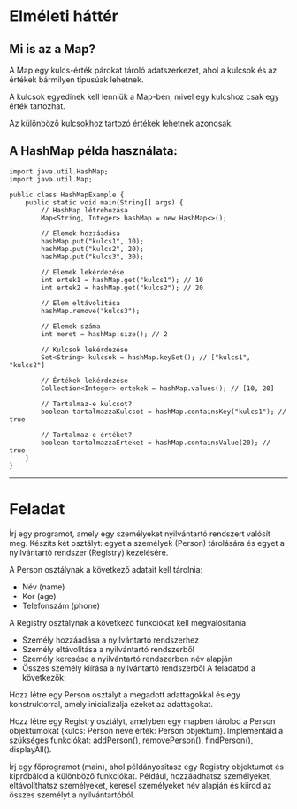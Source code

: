 # Elméleti háttér

## Mi is az a Map?
A Map egy kulcs-érték párokat tároló adatszerkezet, ahol a kulcsok és az értékek bármilyen típusúak lehetnek.

A kulcsok egyedinek kell lenniük a Map-ben, mivel egy kulcshoz csak egy érték tartozhat.

Az különböző kulcsokhoz tartozó értékek lehetnek azonosak.
## A HashMap példa használata:
```
import java.util.HashMap;
import java.util.Map;

public class HashMapExample {
    public static void main(String[] args) {
        // HashMap létrehozása
        Map<String, Integer> hashMap = new HashMap<>();

        // Elemek hozzáadása
        hashMap.put("kulcs1", 10);
        hashMap.put("kulcs2", 20);
        hashMap.put("kulcs3", 30);

        // Elemek lekérdezése
        int ertek1 = hashMap.get("kulcs1"); // 10
        int ertek2 = hashMap.get("kulcs2"); // 20

        // Elem eltávolítása
        hashMap.remove("kulcs3");

        // Elemek száma
        int meret = hashMap.size(); // 2

        // Kulcsok lekérdezése
        Set<String> kulcsok = hashMap.keySet(); // ["kulcs1", "kulcs2"]

        // Értékek lekérdezése
        Collection<Integer> ertekek = hashMap.values(); // [10, 20]

        // Tartalmaz-e kulcsot?
        boolean tartalmazzaKulcsot = hashMap.containsKey("kulcs1"); // true

        // Tartalmaz-e értéket?
        boolean tartalmazzaErteket = hashMap.containsValue(20); // true
    }
}
```

***
# Feladat

Írj egy programot, amely egy személyeket nyilvántartó rendszert valósít meg. Készíts két osztályt: egyet a személyek (Person) tárolására és egyet a nyilvántartó rendszer (Registry) kezelésére.

A Person osztálynak a következő adatait kell tárolnia:

- Név (name)
- Kor (age)
- Telefonszám (phone)
  
A Registry osztálynak a következő funkciókat kell megvalósítania:

- Személy hozzáadása a nyilvántartó rendszerhez
- Személy eltávolítása a nyilvántartó rendszerből
- Személy keresése a nyilvántartó rendszerben név alapján
- Összes személy kiírása a nyilvántartó rendszerből
A feladatod a következők:

Hozz létre egy Person osztályt a megadott adattagokkal és egy konstruktorral, amely inicializálja ezeket az adattagokat.

Hozz létre egy Registry osztályt, amelyben egy mapben tárolod a Person objektumokat (kulcs: Person neve érték: Person objektum). Implementáld a szükséges funkciókat: addPerson(), removePerson(), findPerson(), displayAll().

Írj egy főprogramot (main), ahol példányosítasz egy Registry objektumot és kipróbálod a különböző funkciókat. Például, hozzáadhatsz személyeket, eltávolíthatsz személyeket, keresel személyeket név alapján és kiírod az összes személyt a nyilvántartóból.
